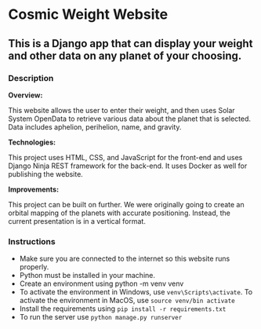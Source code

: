 # Cosmic Weight Website
## This is a Django app that can display your weight and other data on any planet of your choosing.

### Description
**Overview:**<br>

This website allows the user to enter their weight, and then uses Solar System OpenData to retrieve various data about the planet
that is selected. Data includes aphelion, perihelion, name, and gravity.

**Technologies:**<br>

This project uses HTML, CSS, and JavaScript for the front-end and uses Django Ninja REST framework for the back-end. It uses Docker as well for publishing the website.

**Improvements:**<br>

This project can be built on further. We were originally going to create an orbital mapping of the planets with accurate positioning. Instead, the current presentation is in a vertical format.

### Instructions

- Make sure you are connected to the internet so this website runs properly.
- Python must be installed in your machine.
- Create an environment using python -m venv venv
- To activate the environment in Windows, use `venv\Scripts\activate`. To activate the environment in MacOS, use `source venv/bin activate`
- Install the requirements using `pip install -r requirements.txt`
- To run the server use `python manage.py runserver` 
